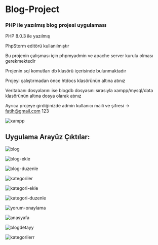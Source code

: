 # Blog-Project

### PHP ile yazılmış blog projesi uygulaması

PHP 8.0.3 ile yazılmış 

PhpStorm editörü kullanılmıştır

Bu projenin çalışması için phpmyadmin ve apache server kurulu olması gerekmektedir

Projenin sql komutları db klasörü içerisinde bulunmaktadır

Projeyi çalıştırmadan önce htdocs klasörünün altına atınız

Veritabanı dosyalarını ise blogdb dosyasını sırasıyla xampp/mysql/data klasörünün altına dosya olarak atınız

Ayrıca projeye girdiğinizde admin kullanıcı maili ve şifresi -> fatih@gmail.com    123

![xampp](https://user-images.githubusercontent.com/46270592/111972499-97f2b200-8b0e-11eb-8b31-cd4232785667.PNG)


## Uygulama Arayüz Çıktılar:

![blog](https://user-images.githubusercontent.com/46270592/112481291-e8287900-8d87-11eb-85aa-2905c1ee0554.PNG)


![blog-ekle](https://user-images.githubusercontent.com/46270592/112481363-fbd3df80-8d87-11eb-817c-25e9a8a1bdb5.PNG)


![blog-duzenle](https://user-images.githubusercontent.com/46270592/112481517-23c34300-8d88-11eb-8add-276fd862a548.PNG)


![kategoriler](https://user-images.githubusercontent.com/46270592/112481748-638a2a80-8d88-11eb-8160-fea8b718cb5c.PNG)


![kategori-ekle](https://user-images.githubusercontent.com/46270592/112481604-3b023080-8d88-11eb-86a4-ef6231b8e9a9.PNG)


![kategori-duzenle](https://user-images.githubusercontent.com/46270592/112481781-6d139280-8d88-11eb-9d79-16a83ceac0c1.PNG)


![yorum-onaylama](https://user-images.githubusercontent.com/46270592/112481821-769cfa80-8d88-11eb-80ea-0e0c835a479c.PNG)


![anasyafa](https://user-images.githubusercontent.com/46270592/112482785-76e9c580-8d89-11eb-880e-9102e1824b3c.PNG)

![blogdetayy](https://user-images.githubusercontent.com/46270592/112483247-e6f84b80-8d89-11eb-9774-1db13050271c.PNG)


![kategorilerr](https://user-images.githubusercontent.com/46270592/112482902-941e9400-8d89-11eb-892f-48498500b171.PNG)

